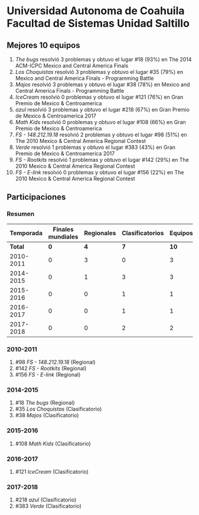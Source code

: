 # Universidad Autonoma de Coahuila Facultad de Sistemas Unidad Saltillo

## Mejores 10 equipos

1. _The bugs_ resolvió 3 problemas y obtuvo el lugar #18 (93%) en The 2014 ACM-ICPC Mexico and Central America Finals
1. _Los Choquistas_ resolvió 3 problemas y obtuvo el lugar #35 (79%) en Mexico and Central America Finals - Programming Battle
1. _Majos_ resolvió 3 problemas y obtuvo el lugar #38 (78%) en Mexico and Central America Finals - Programming Battle
1. _IceCream_ resolvió 0 problemas y obtuvo el lugar #121 (76%) en Gran Premio de Mexico & Centroamerica
1. _azul_ resolvió 3 problemas y obtuvo el lugar #218 (67%) en Gran Premio de Mexico & Centroamerica 2017
1. _Math Kids_ resolvió 0 problemas y obtuvo el lugar #108 (66%) en Gran Premio de Mexico & Centroamerica
1. _FS - 148.212.19.18_ resolvió 2 problemas y obtuvo el lugar #98 (51%) en The 2010 Mexico & Central America Regional Contest
1. _Verde_ resolvió 1 problemas y obtuvo el lugar #383 (43%) en Gran Premio de Mexico & Centroamerica 2017
1. _FS - Rootkits_ resolvió 1 problemas y obtuvo el lugar #142 (29%) en The 2010 Mexico & Central America Regional Contest
1. _FS - E-link_ resolvió 0 problemas y obtuvo el lugar #156 (22%) en The 2010 Mexico & Central America Regional Contest

## Participaciones

### Resumen

| Temporada | Finales mundiales | Regionales | Clasificatorios | Equipos |
| --- | --- | --- | --- | --- |
| **Total** | **0** | **4** | **7** | **10** |
| 2010-2011 | 0 | 3 | 0 | 3 |
| 2014-2015 | 0 | 1 | 3 | 3 |
| 2015-2016 | 0 | 0 | 1 | 1 |
| 2016-2017 | 0 | 0 | 1 | 1 |
| 2017-2018 | 0 | 0 | 2 | 2 |

### 2010-2011

1. #98 _FS - 148.212.19.18_ (Regional)
1. #142 _FS - Rootkits_ (Regional)
1. #156 _FS - E-link_ (Regional)

### 2014-2015

1. #18 _The bugs_ (Regional)
1. #35 _Los Choquistas_ (Clasificatorio)
1. #38 _Majos_ (Clasificatorio)

### 2015-2016

1. #108 _Math Kids_ (Clasificatorio)

### 2016-2017

1. #121 _IceCream_ (Clasificatorio)

### 2017-2018

1. #218 _azul_ (Clasificatorio)
1. #383 _Verde_ (Clasificatorio)



